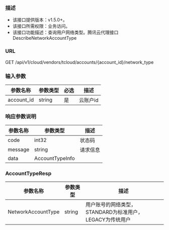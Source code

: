 ### 描述

- 该接口提供版本：v1.5.0+。
- 该接口所需权限：业务访问。
- 该接口功能描述：查询用户网络类型。腾讯云代理接口 DescribeNetworkAccountType

### URL

GET /api/v1/cloud/vendors/tcloud/accounts/{account_id}/network_type

### 输入参数

| 参数名称       | 参数类型   | 必选 | 描述    |
|------------|--------|----|-------|
| account_id | string | 是  | 云账户id |

### 响应参数说明

| 参数名称    | 参数类型            | 描述   |
|---------|-----------------|------|
| code    | int32           | 状态码  |
| message | string          | 请求信息 |
| data    | AccountTypeInfo |      |

### AccountTypeResp

| 参数名称               | 参数类型   | 描述                                  |
|--------------------|--------|-------------------------------------|
| NetworkAccountType | string | 用户账号的网络类型，STANDARD为标准用户，LEGACY为传统用户 |